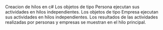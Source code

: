 # 
Creacion  de  hilos  en c#
Los objetos de tipo Persona ejecutan sus actividades en hilos independientes.
Los objetos de tipo Empresa ejecutan sus actividades en hilos independientes.
Los resultados de las actividades realizadas por personas y empresas se muestran en el hilo principal.
